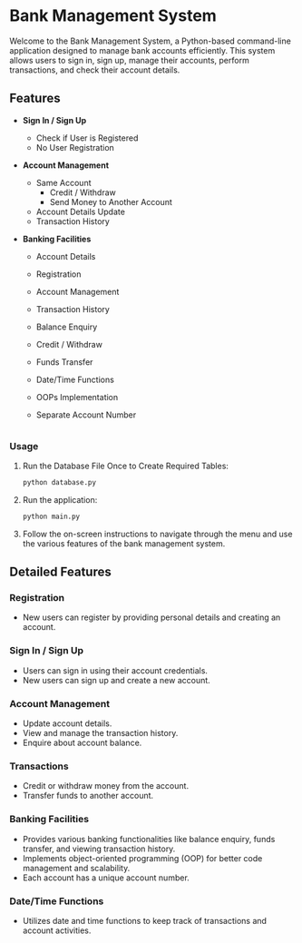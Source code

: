 # Bank Management System

Welcome to the Bank Management System, a Python-based command-line application designed to manage bank accounts efficiently. This system allows users to sign in, sign up, manage their accounts, perform transactions, and check their account details.

## Features

- **Sign In / Sign Up**
  - Check if User is Registered
  - No User Registration

- **Account Management**
  - Same Account
    - Credit / Withdraw
    - Send Money to Another Account
  - Account Details Update
  - Transaction History

- **Banking Facilities**
  - Account Details
  - Registration
  - Account Management
  - Transaction History
  - Balance Enquiry
  - Credit / Withdraw
  - Funds Transfer
  - Date/Time Functions
  - OOPs Implementation
  - Separate Account Number

    ```

### Usage
1. Run the Database File Once to Create Required Tables:
    ```bash
    python database.py
    ```
2. Run the application:
    ```bash
    python main.py
    ```
3. Follow the on-screen instructions to navigate through the menu and use the various features of the bank management system.

## Detailed Features

### Registration

- New users can register by providing personal details and creating an account.

### Sign In / Sign Up

- Users can sign in using their account credentials.
- New users can sign up and create a new account.

### Account Management

- Update account details.
- View and manage the transaction history.
- Enquire about account balance.

### Transactions

- Credit or withdraw money from the account.
- Transfer funds to another account.

### Banking Facilities

- Provides various banking functionalities like balance enquiry, funds transfer, and viewing transaction history.
- Implements object-oriented programming (OOP) for better code management and scalability.
- Each account has a unique account number.

### Date/Time Functions

- Utilizes date and time functions to keep track of transactions and account activities.
